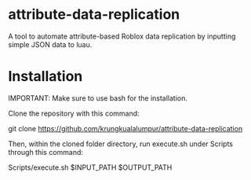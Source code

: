 # attribute-data-replication
A tool to automate attribute-based Roblox data replication by inputting simple JSON data to luau.

# Installation
IMPORTANT: Make sure to use bash for the installation.

Clone the repository with this command:

git clone https://github.com/krungkualalumpur/attribute-data-replication

Then, within the cloned folder directory, run execute.sh under Scripts through this command:

Scripts/execute.sh $INPUT_PATH $OUTPUT_PATH